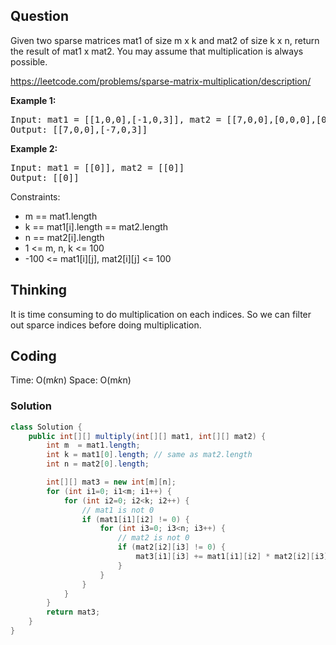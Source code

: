 ## Question
Given two sparse matrices mat1 of size m x k and mat2 of size k x n, return the result of mat1 x mat2. You may assume that multiplication is always possible.

https://leetcode.com/problems/sparse-matrix-multiplication/description/

**Example 1:**
<pre>
Input: mat1 = [[1,0,0],[-1,0,3]], mat2 = [[7,0,0],[0,0,0],[0,0,1]]
Output: [[7,0,0],[-7,0,3]]
</pre>

**Example 2:**
<pre>
Input: mat1 = [[0]], mat2 = [[0]]
Output: [[0]]
</pre>

Constraints:
* m == mat1.length
* k == mat1[i].length == mat2.length
* n == mat2[i].length
* 1 <= m, n, k <= 100
* -100 <= mat1[i][j], mat2[i][j] <= 100

## Thinking
It is time consuming to do multiplication on each indices. So we can filter out sparce indices before doing multiplication.

## Coding
Time: O(m*k*n) 
Space: O(m*k*n) 
### Solution
```java
class Solution {
    public int[][] multiply(int[][] mat1, int[][] mat2) {
        int m  = mat1.length;
        int k = mat1[0].length; // same as mat2.length
        int n = mat2[0].length;

        int[][] mat3 = new int[m][n];
        for (int i1=0; i1<m; i1++) {
            for (int i2=0; i2<k; i2++) {
                // mat1 is not 0
                if (mat1[i1][i2] != 0) {
                    for (int i3=0; i3<n; i3++) {
                        // mat2 is not 0
                        if (mat2[i2][i3] != 0) {
                            mat3[i1][i3] += mat1[i1][i2] * mat2[i2][i3];
                        }
                    }
                }
            }
        }
        return mat3;
    }
}
```